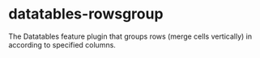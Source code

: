 # datatables-rowsgroup
The Datatables feature plugin that groups rows (merge cells vertically) in according to specified columns.
